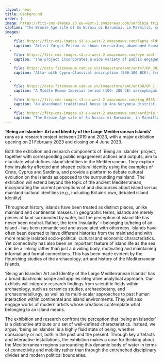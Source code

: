 ```yaml
---
layout: news
title: Background
order: 1
image: https://fitz-cms-images.s3.eu-west-2.amazonaws.com/sardinia_trip-222-1-.jpg
caption: "The Bronze Age site of Su Nuraxi di Barumini, in Marmilla, south-central Sardinia (Province of Medio Campidano), is one of the central sites featured as part of the Being an Islander project. Photo @ Christophilopoulou 2019."
images:
  -
    file: https://fitz-cms-images.s3.eu-west-2.amazonaws.com/lapta_oldvillage-1-.jpg
    caption: "Artist Yorgos Petrou is shown rerecording abandoned houses in Ano Keryneia district, North Cyprus, in May 2019. @Petrou & Christophilopoulou 2019."
  -
    file: https://fitz-cms-images.s3.eu-west-2.amazonaws.com/eye-idol-15-image-taken-by-samy-kourbaj.jpeg
    caption: "The project incorporates a wide variety of public engagement events and workshops, centred around the material culture of the three islands and the East Mediterranean. Copyright Samy Kourbaj."
  -
    file: https://data.fitzmuseum.cam.ac.uk/imagestore/ant/ant47/GR_302_1892_1_201611_kly25_dc2.jpg
    caption: "Altar with Cypro-Classical inscription (500-300 BCE), from Tamassos, Cyprus. Copyright Fitzwilliam Museum 2020."

  -
    file: https://data.fitzmuseum.cam.ac.uk/imagestore/ant/ant38/GR_1_1835.jpg
    caption: "A Middle Roman Imperial period (100- 200 CE) sarcophagus, the Pashley sarcophagus, from the port of Arvi, South Crete. Copyright Fitzwilliam Museum 2020."
  -
    file: https://fitz-cms-images.s3.eu-west-2.amazonaws.com/img_6583-1.jpg
    caption: "An abandoned traditional house in Ano Keryneia district, North Cyprus, incorporating archaeological material (spolia), as recorded by Yorgos Petrou & A. Christophilopoulou, May 2019. @Petrou & Christophilopoulou 2019."
  -
    file: https://fitz-cms-images.s3.eu-west-2.amazonaws.com/sardinia_trip-222-1-.jpg
    caption: "The Bronze Age site of Su Nuraxi di Barumini, in Marmilla, south-central Sardinia (Province of Medio Campidano), is one of the central sites featured as part of the Being an Islander project. Photo @ Christophilopoulou 2019."
---
```


**‘Being an Islander: Art and Identity of the Large Mediterranean Islands'** runs as a research project between 2019 and 2023, with a major exhibition opening on 21 February 2023 and closing on 4 June 2023.

Both the exhibition and research components of 'Being an Islander' project, together with corresponding public engagement actions and outputs, aim to elucidate what defines island identities in the Mediterranean. They explore how insularity affected and shaped cultural identity using the examples of Crete, Cyprus and Sardinia, and provide a platform to debate cultural evolution on the islands as opposed to the surrounding mainland. The exhibition will extend beyond the topic of the ancient Mediterranean, incorporating the current perceptions of and discourses about island versus mainland cultural identities (e.g., including Britain’s own, debated island identity).

Throughout history, islands have been treated as distinct places, unlike mainland and continental masses. In geographic terms, islands are merely pieces of land surrounded by water, but the perception of island life has never been neutral. Rather, the term ‘insularity’ – belonging to/being of an island – has been romanticised and associated with otherness. Islands have often been deemed to have different histories from the mainland and with more readily isolated socio-political, cultural and economic characteristics. Yet connectivity has also been an important feature of island life as the sea can be a linking rather than just a dividing body, motivating and maintaining informal and formal connections. This has been made evident by the flourishing studies of the archaeology, art and history of the Mediterranean islands.

‘Being an Islander: Art and Identity of the Large Mediterranean Islands' has a broad diachronic scope and applies integrative analytical approach. Our exhibits will integrate research findings from scientific fields within archaeology, such as ceramics studies, archaeobotany, and archaeometallurgy, as well as its multi-scalar approaches to past human interaction within continental and island environments. They will also engage works of modern artists whose creations contemplate what belonging to an island means.


The exhibition and research confront the perception that ‘being an islander’ is a distinctive attribute or a set of well-defined characteristics. Instead, we argue, ‘being an islander’ is a highly fluid state of being, whether consciously or not, both in the past and the present. Through key artefacts and interactive installations, the exhibition makes a case for thinking about the Mediterranean regions surrounding this dynamic body of water in terms of connectivity and mobility rather than through the entrenched disciplinary divides and modern political boundaries. 
